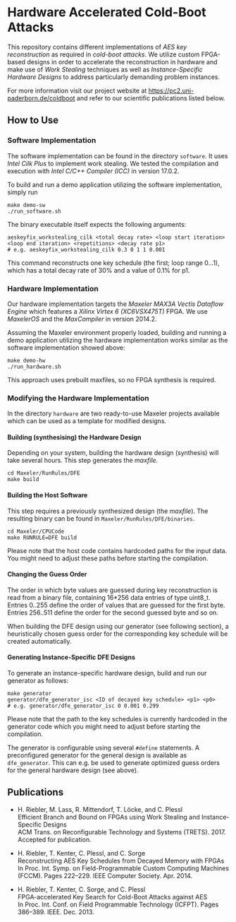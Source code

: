 # Hardware Accelerated Cold-Boot Attacks

This repository contains different implementations of *AES key reconstruction*
as required in *cold-boot attacks*. We utilize custom FPGA-based designs in
order to accelerate the reconstruction in hardware and make use of *Work
Stealing* techniques as well as *Instance-Specific Hardware Designs* to address
particularly demanding problem instances.

For more information visit our project website at
https://pc2.uni-paderborn.de/coldboot and refer to our scientific publications
listed below.

## How to Use

### Software Implementation

The software implementation can be found in the directory `software`. It uses
*Intel Cilk Plus* to implement work stealing. We tested the compilation and
execution with *Intel C/C++ Compiler (ICC)* in version 17.0.2.

To build and run a demo application utilizing the software implementation,
simply run

    make demo-sw
    ./run_software.sh

The binary executable itself expects the following arguments:

    aeskeyfix_workstealing_cilk <total decay rate> <loop start iteration> <loop end iteration> <repetitions> <decay rate p1>
    # e.g. aeskeyfix_workstealing_cilk 0.3 0 1 1 0.001

This command reconstructs one key schedule (the first; loop range 0...1), which
has a total decay rate of 30% and a value of 0.1% for p1.

### Hardware Implementation

Our hardware implementation targets the *Maxeler MAX3A Vectis Dataflow Engine*
which features a *Xilinx Virtex 6 (XC6VSX475T)* FPGA. We use *MaxelerOS* and the
*MaxCompiler* in version 2014.2.

Assuming the Maxeler environment properly loaded, building and running a demo
application utilizing the hardware implementation works similar as the software
implementation showed above:

    make demo-hw
    ./run_hardware.sh

This approach uses prebuilt maxfiles, so no FPGA synthesis is required.

### Modifying the Hardware Implementation

In the directory `hardware` are two ready-to-use Maxeler projects available
which can be used as a template for modified designs.

#### Building (synthesising) the Hardware Design

Depending on your system, building the hardware design (synthesis) will take
several hours. This step generates the *maxfile*.

    cd Maxeler/RunRules/DFE
    make build

#### Building the Host Software

This step requires a previously synthesized design (the *maxfile*). The
resulting binary can be found in `Maxeler/RunRules/DFE/binaries`.

    cd Maxeler/CPUCode
    make RUNRULE=DFE build

Please note that the host code contains hardcoded paths for the input data. You
might need to adjust these paths before starting the compilation.

#### Changing the Guess Order

The order in which byte values are guessed during key reconstruction is read
from a binary file, containing 16*256 data entries of type uint8_t. Entries
0..255 define the order of values that are guessed for the first byte. Entries
256..511 define the order for the second guessed byte and so on.

When building the DFE design using our generator (see following section), a
heuristically chosen guess order for the corresponding key schedule will be
created automatically.

#### Generating Instance-Specific DFE Designs

To generate an instance-specific hardware design, build and run our generator as
follows:

    make generator
    generator/dfe_generator_isc <ID of decayed key schedule> <p1> <p0>
    # e.g. generator/dfe_generator_isc 0 0.001 0.299

Please note that the path to the key schedules is currently hardcoded in the
generator code which you might need to adjust before starting the compilation.

The generator is configurable using several `#define` statements. A
preconfigured generator for the general design is available as `dfe_generator`.
This can e.g. be used to generate optimized guess orders for the general
hardware design (see above).

## Publications

* H. Riebler, M. Lass, R. Mittendorf, T. Löcke, and C. Plessl  
  Efficient Branch and Bound on FPGAs using Work Stealing and Instance-Specific Designs  
  ACM Trans. on Reconfigurable Technology and Systems (TRETS). 2017. Accepted for publication.

* H. Riebler, T. Kenter, C. Plessl, and C. Sorge  
  Reconstructing AES Key Schedules from Decayed Memory with FPGAs  
  In Proc. Int. Symp. on Field-Programmable Custom Computing Machines (FCCM). Pages 222–229. IEEE Computer Society. Apr. 2014.

* H. Riebler, T. Kenter, C. Sorge, and C. Plessl  
  FPGA-accelerated Key Search for Cold-Boot Attacks against AES  
  In Proc. Int. Conf. on Field Programmable Technology (ICFPT). Pages 386–389. IEEE. Dec. 2013.
